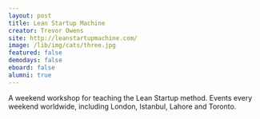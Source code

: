 ```yaml
---
layout: post
title: Lean Startup Machine
creator: Trevor Owens
site: http://leanstartupmachine.com/
image: /lib/img/cats/three.jpg
featured: false
demodays: false
eboard: false
alumni: true
---
```

A weekend workshop for teaching the Lean Startup method. Events every weekend worldwide, including London, Istanbul, Lahore and Toronto.